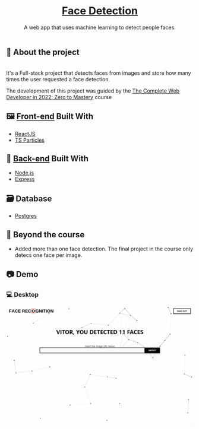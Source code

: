 <p align="center">
  <a href="https://silvavitor-face-detection.herokuapp.com/">
    <h1 align="center">Face Detection</h1>
  </a>
  
  <p align="center">
    A web app that uses machine learning to detect people faces.
    <br /><br />
  </p>
</p>

## :mag_right: About the project
<br/>
It's a Full-stack project that detects faces from images and store how many times the user requested a face detection. 

The development of this project was guided by the [The Complete Web Developer in 2022: Zero to Mastery](https://www.udemy.com/course/the-complete-web-developer-zero-to-mastery/) course

## :framed_picture: [Front-end](https://github.com/silvavitor/face-detection-frontend/) Built With
* [ReactJS](https://reactjs.org/)
* [TS Particles](https://particles.js.org/)

## :jigsaw: [Back-end](https://github.com/silvavitor/face-detection-api/) Built With
* [Node.js](https://nodejs.org/)
* [Express](https://expressjs.com/)

## :card_file_box: Database
* [Postgres](https://www.postgresql.org/)  
  
## :rocket: Beyond the course
* Added more than one face detection. The final project in the course only detecs one face per image. 
   
## :camera: Demo

### :computer: Desktop

<div align="center">
    <img src="./assets/demo.gif" alt="demo-web" heigth="300">
</div>
